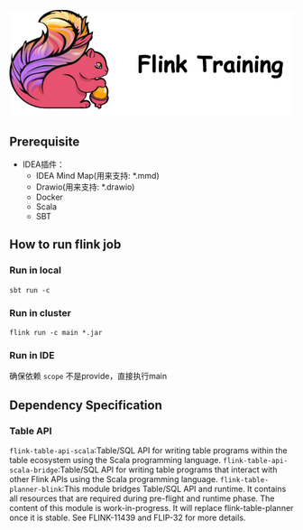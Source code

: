 <p align="center">
  <img src="assets/FLINK-LOGO.png"/>
</p>

## Prerequisite

- IDEA插件：
    - IDEA Mind Map(用来支持: *.mmd)
    - Drawio(用来支持: *.drawio)
    - Docker 
    - Scala
    - SBT

## How to run flink job

### Run in local

```shell
sbt run -c
```

### Run in cluster

```shell
flink run -c main *.jar
```

### Run in IDE

确保依赖 `scope` 不是provide，直接执行main

## Dependency Specification

### Table API

`flink-table-api-scala`:Table/SQL API for writing table programs within the table ecosystem using the Scala programming
language.
`flink-table-api-scala-bridge`:Table/SQL API for writing table programs that interact with other Flink APIs using the
Scala programming language.
`flink-table-planner-blink`:This module bridges Table/SQL API and runtime. It contains all resources that are required
during pre-flight and runtime phase. The content of this module is work-in-progress. It will replace flink-table-planner
once it is stable. See FLINK-11439 and FLIP-32 for more details.


